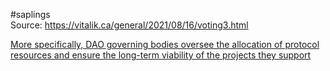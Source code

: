 #saplings  
Source: https://vitalik.ca/general/2021/08/16/voting3.html

[More specifically, DAO governing bodies oversee the allocation of protocol resources and ensure the long-term viability of the projects they support](https://www.gemini.com/cryptopedia/dao-crypto-decentralized-governance-blockchain-governance#section-what-is-a-dao)